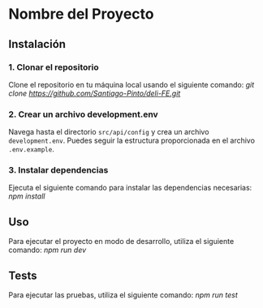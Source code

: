 # Nombre del Proyecto

## Instalación

### 1. Clonar el repositorio

Clone el repositorio en tu máquina local usando el siguiente comando: _*git clone https://github.com/Santiago-Pinto/deli-FE.git*_

### 2. Crear un archivo development.env

Navega hasta el directorio `src/api/config` y crea un archivo `development.env`. Puedes seguir la estructura proporcionada en el archivo `.env.example`.

### 3. Instalar dependencias

Ejecuta el siguiente comando para instalar las dependencias necesarias: _*npm install*_

## Uso

Para ejecutar el proyecto en modo de desarrollo, utiliza el siguiente comando: _*npm run dev*_

## Tests

Para ejecutar las pruebas, utiliza el siguiente comando: _*npm run test*_



